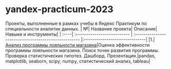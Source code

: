 # yandex-practicum-2023
Проекты, выполненные в рамках учебы в Яндекс Практикум по специальности аналитик данных.
| №| Название проекта| Описание| Навыки и инструменты|
| :----| :-------------------------- | :--------------------------------------------------- |:------------------------------|
|1.|[Анализ программы лояльности магазина](/retail_analisys_project/retail_analysis.ipynb)|Оценка эффективности программы лояльности магазина. Поиск точек развития программы. Проверка статистических гипотез. Дашборд. Презентация.|pandas, matplotlib, seaborn, scipy, numpy, статистический анализ, tableau|
